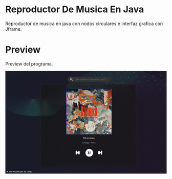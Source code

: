 # Reproductor De Musica En Java
Reproductor de musica en java con nodos circulares e interfaz grafica con Jframe.


# Preview
Preview del programa.

![image Preview](preview.png)

